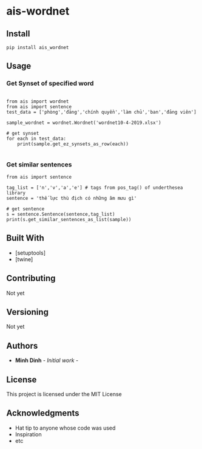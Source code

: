 # ais-wordnet

## Install

```
pip install ais_wordnet
```

## Usage
### Get Synset of specified word
```

from ais import wordnet
from ais import sentence
test_data = ['phòng','đảng','chính quyền','làm chủ','ban','đảng viên']

sample_wordnet = wordnet.Wordnet('wordnet10-4-2019.xlsx')

# get synset
for each in test_data:
    print(sample.get_ez_synsets_as_row(each))


```

### Get similar sentences
```
from ais import sentence

tag_list = ['n','v','a','e'] # tags from pos_tag() of underthesea library
sentence = 'thế lực thù địch có những âm mưu gì'

# get sentence 
s = sentence.Sentence(sentence,tag_list)
print(s.get_similar_sentences_as_list(sample))
```



## Built With

* [setuptools]
* [twine]

## Contributing

Not yet

## Versioning

Not yet

## Authors

* **Minh Dinh** - *Initial work* -



## License

This project is licensed under the MIT License 

## Acknowledgments

* Hat tip to anyone whose code was used
* Inspiration
* etc
